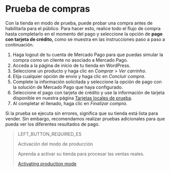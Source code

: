 # Prueba de compras

Con la tienda en modo de prueba, puede probar una compra antes de habilitarla para el público. Para hacer esto, realice todo el flujo de compra hasta completarlo en el momento del pago y seleccione la opción de **pago con tarjeta de crédito,** como se muestra en las instrucciones paso a paso a continuación. 


1. Haga logout de tu cuenta de Mercado Pago para que puedas simular la compra como un cliente no asociado a Mercado Pago.
2. Acceda a la página de inicio de tu tienda en WordPress.
3. Seleccione un producto y haga clic en _Comprar > Ver carrinho_.
4. Elija cualquier opción de envío y haga clic en _Concluir compra_.
5. Complete la información solicitada y seleccione la opción de pago con la solución de Mercado Pago que haya configurado.
6. Seleccione el pago con tarjeta de crédito y use la información de tarjeta disponible en nuestra página [Tarjetas locales de prueba](https://www.mercadopago.com.br/developers/es/guides/resources/localization/local-cards).
7. Al completar el llenado, haga clic en _Finalizar compra_.

Si la prueba se ejecuta sin errores, significa que su tienda está lista para vender. Sin embargo, recomendamos realizar pruebas adicionales para que pueda ver los diferentes resultados de pago.

> LEFT_BUTTON_REQUIRED_ES
>
> Activación del modo de producción
>
> Aprenda a activar su tienda para procesar las ventas reales.
>
> [Activating production mode](https://www.mercadopago[FAKER][URL][DOMAIN]/developers/es/guides/plugins/woocommerce/goto-production)